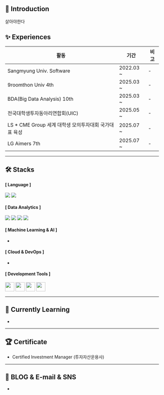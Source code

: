 ## 👋 Introduction
살아야한다

## ✨ Experiences
|활동|기간|비고|
|---|---|---|
|Sangmyung Univ. Software|2022.03 ~ |-|
|9roomthon Univ 4th|2025.03 ~ |-|
|BDA(Big Data Analysis) 10th|2025.03 ~ |-|
|전국대학생투자동아리연합회(UIC)|2025.05 ~ |-|
|LS * CME Group 세계 대학생 모의투자대회 국가대표 육성|2025.07 ~ |-|
|LG Aimers 7th|2025.07 ~ |-|


---

## 🛠️ Stacks
#### [ Language ]
<img src="https://img.shields.io/badge/Python-3776AB?style=flat-square&logo=Python&logoColor=white"/> <img src="https://img.shields.io/badge/SQL-4479A1?style=flat-square&logo=MySQL&logoColor=white"/>

#### [ Data Analytics ]
<img src="https://img.shields.io/badge/Pandas-150458?style=flat-square&logo=pandas&logoColor=white"/> <img src="https://img.shields.io/badge/NumPy-013243?style=flat-square&logo=NumPy&logoColor=white"/> <img src="https://img.shields.io/badge/Matplotlib-11557C?style=flat-square&logo=&logoColor=white"/> <img src="https://img.shields.io/badge/Seaborn-3776AB?style=flat-square&logo=&logoColor=white"/>

#### [ Machine Learning & AI ]
 -
#### [ Cloud & DevOps ]
 -

#### [ Development Tools ]
  <img src="https://img.shields.io/badge/Jupyter-F37626?style=flat&logo=Jupyter&logoColor=white" height="30"/> <img src="https://img.shields.io/badge/Google_Colab-F9AB00?style=flat&logo=GoogleColab&logoColor=white" height="30"/> <img src="https://img.shields.io/badge/VS_Code-007ACC?style=flat&logo=VisualStudioCode&logoColor=white" height="30"/> <img src="https://img.shields.io/badge/PyCharm-000000?style=flat&logo=PyCharm&logoColor=white" height="30"/>
  
---

## 🌴 Currently Learning
 -
---

## 🏆 Certificate
 - Certified Investment Manager (투자자산운용사)

---

## 💌 BLOG & E-mail & SNS 
 -
 
